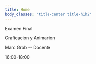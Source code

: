 ```yaml
---
title: Home
body_classes: 'title-center title-h1h2'
---
```


Examen Final 

Graficacion y Animacion

Marc Grob -- Docente

16:00-18:00 